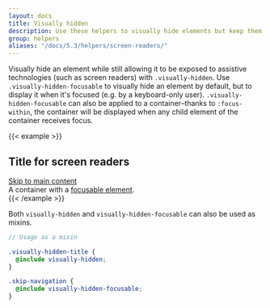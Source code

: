 ```yaml
---
layout: docs
title: Visually hidden
description: Use these helpers to visually hide elements but keep them accessible to assistive technologies.
group: helpers
aliases: "/docs/5.3/helpers/screen-readers/"
---
```


Visually hide an element while still allowing it to be exposed to assistive technologies (such as screen readers) with
`.visually-hidden`. Use `.visually-hidden-focusable` to visually hide an element by default, but to display it when it's
focused (e.g. by a keyboard-only user). `.visually-hidden-focusable` can also be applied to a container–thanks to
`:focus-within`, the container will be displayed when any child element of the container receives focus.

{{< example >}}
<h2 class="visually-hidden">Title for screen readers</h2>
<a class="visually-hidden-focusable" href="#content">Skip to main content</a>
<div class="visually-hidden-focusable">A container with a <a href="#">focusable element</a>.</div>
{{< /example >}}

Both `visually-hidden` and `visually-hidden-focusable` can also be used as mixins.

```scss
// Usage as a mixin

.visually-hidden-title {
  @include visually-hidden;
}

.skip-navigation {
  @include visually-hidden-focusable;
}
```
